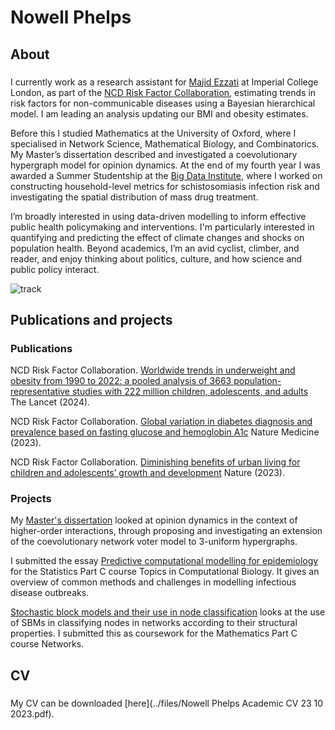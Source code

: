 # Nowell Phelps

## About
### 
I currently work as a research assistant for [Majid Ezzati](https://www.imperial.ac.uk/people/majid.ezzati) at Imperial College London, as part of the [NCD Risk Factor Collaboration](https://ncdrisc.org), estimating trends in risk factors for non-communicable diseases using a Bayesian hierarchical model. I am leading an analysis updating our BMI and obesity estimates.

Before this I studied Mathematics at the University of Oxford, where I specialised in Network Science, Mathematical Biology, and Combinatorics. My Master’s dissertation described and investigated a coevolutionary hypergraph model for opinion dynamics. At the end of my fourth year I was awarded a Summer Studentship at the [Big Data Institute](https://www.bdi.ox.ac.uk), where I worked on constructing household-level metrics for schistosomiasis infection risk and investigating the spatial distribution of mass drug treatment. 
 
I’m broadly interested in using data-driven modelling to inform effective public health policymaking and interventions. I'm particularly interested in quantifying and predicting the effect of climate changes and shocks on population health. Beyond academics, I’m an avid cyclist, climber, and reader, and enjoy thinking about politics, culture, and how science and public policy interact.

![track](../media/track.png)

## Publications and projects

### Publications
NCD Risk Factor Collaboration. [Worldwide trends in underweight and obesity from 1990 to 2022: a pooled analysis of 3663 population-representative studies with 222 million children, adolescents, and adults](https://www.thelancet.com/journals/lancet/article/PIIS0140-6736(23)02750-2/fulltext) The Lancet (2024).

NCD Risk Factor Collaboration. [Global variation in diabetes diagnosis and prevalence based on fasting glucose and hemoglobin A1c](https://www.nature.com/articles/s41591-023-02610-2) Nature Medicine (2023).

NCD Risk Factor Collaboration. [Diminishing benefits of urban living for children and adolescents’ growth and development](https://www.nature.com/articles/s41586-023-05772-8) Nature (2023).

### Projects
My [Master's dissertation](https://www.overleaf.com/read/qvvdfhvtkxpz) looked at opinion dynamics in the context of higher-order interactions, through proposing and investigating an extension of the coevolutionary network voter model to 3-uniform hypergraphs. 

I submitted the essay [Predictive computational modelling for epidemiology](https://www.overleaf.com/read/mxsrcscjnzsk) for the Statistics Part C course Topics in Computational Biology. It gives an overview of common methods and challenges in modelling infectious disease outbreaks. 

[Stochastic block models and their use in node classification](https://www.overleaf.com/read/bcgbmybqyxby) looks at the use of SBMs in classifying nodes in networks according to their structural properties. I submitted this as coursework for the Mathematics Part C course Networks.

## CV
### 
My CV can be downloaded [here](../files/Nowell Phelps Academic CV 23 10 2023.pdf).


